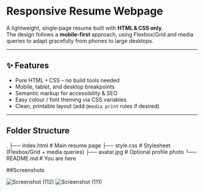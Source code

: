 # Responsive Resume Webpage

A lightweight, single‑page resume built with **HTML & CSS only**.  
The design follows a **mobile‑first** approach, using Flexbox/Grid and media queries to adapt gracefully from phones to large desktops.

<div align="center">
  <!-- Optionally add a screenshot -->
  <!-- <img src="screenshot.png" alt="Responsive demo" width="700"> -->
</div>

---

## ✨ Features

- Pure HTML + CSS – no build tools needed  
- Mobile, tablet, and desktop breakpoints  
- Semantic markup for accessibility & SEO  
- Easy colour / font theming via CSS variables  
- Clean, printable layout (add `@media print` rules if desired)

---

## Folder Structure
.
├── index.html # Main resume page
├── style.css # Stylesheet (Flexbox/Grid + media queries)
├── avatar.jpg # Optional profile photo
└── README.md # You are here

##Screenshots

![Screenshot (112)](https://github.com/user-attachments/assets/692362e0-e711-4791-bd04-79b567573cc4)
![Screenshot (111)](https://github.com/user-attachments/assets/ee83dea6-c2cf-41e7-bdb9-f99b32ffd61f)

